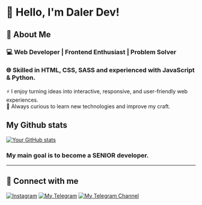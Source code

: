 # 👋 Hello, I'm Daler Dev!

## 🚀 About Me
### 💻 Web Developer | Frontend Enthusiast | Problem Solver
### 🌐 Skilled in **HTML, CSS, SASS** and experienced with **JavaScript & Python**.
⚡ I enjoy turning ideas into interactive, responsive, and user-friendly web experiences.  
🚀 Always curious to learn new technologies and improve my craft.  

## **My Github stats**
[![Your GitHub stats](https://github-readme-stats.vercel.app/api?username=DALERdeveloperWEP&show_icons=true&theme=radical)](https://github.com/DALERdeveloperWEP)

### **My main goal is to become a SENIOR developer.**

---

## 🔗 Connect with me
[![Instagram](https://img.shields.io/badge/Instagram-E4405F?style=for-the-badge&logo=instagram&logoColor=white)](https://www.instagram.com/daler_dev/)
[![My Telegram](https://img.shields.io/badge/My%20Telegram-2CA5E0?style=for-the-badge&logo=telegram&logoColor=white)](https://t.me/DalerT_dev)
[![My Telegram Channel](https://img.shields.io/badge/My%20Telegram%20Channel-2CA5E0?style=for-the-badge&logo=telegram&logoColor=white)](https://t.me/PyFlow_Cassidy)
